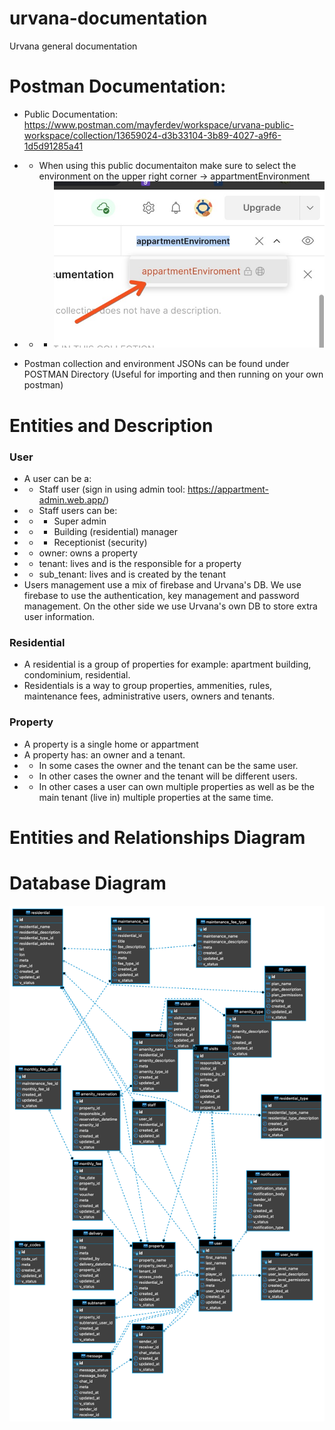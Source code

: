 # urvana-documentation
Urvana general documentation

# Postman  Documentation:
- Public Documentation: https://www.postman.com/mayferdev/workspace/urvana-public-workspace/collection/13659024-d3b33104-3b89-4027-a9f6-1d5d91285a41
- - When using this public documentaiton make sure to select the environment on the upper right corner -> appartmentEnvironment
- - - ![alt text](https://github.com/mayferdev/urvana-documentation/blob/main/assets/postman.jpg?raw=true)

- Postman collection and environment JSONs can be found under POSTMAN Directory (Useful for importing and then running on your own postman)

# Entities and Description
### User
- A user can be a: 
- - Staff user (sign in using admin tool: https://appartment-admin.web.app/)
- - Staff users can be:
- - - Super admin
- - - Building (residential) manager
- - - Receptionist (security) 
- - owner: owns a property
- - tenant: lives and is the responsible for a property
- - sub_tenant: lives and is created by the tenant
- Users management use a mix of firebase and Urvana's DB. We use firebase to use the authentication, key management and password management. On the other side we use Urvana's own DB to store extra user information.

### Residential
- A residential is a group of properties for example: apartment building, condominium, residential.
- Residentials is a way to group properties, ammenities, rules, maintenance fees, administrative users, owners and tenants.

### Property
- A property is a single home or appartment
- A property has: an owner and a tenant.
- - In some cases the owner and the tenant can be the same user.
- - In other cases the owner and the tenant will be different users.
- - In other cases a user can own multiple properties as well as be the main tenant (live in) multiple properties at the same time.  

# Entities and Relationships Diagram

# Database Diagram
![alt text](https://github.com/mayferdev/urvana-documentation/blob/main/assets/DIAGRAM.png?raw=true)

